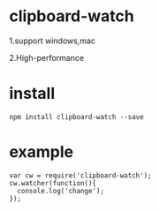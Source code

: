 # clipboard-watch

1.support windows,mac

2.High-performance

# install
    
    npm install clipboard-watch --save

# example

    var cw = require('clipboard-watch');
    cw.watcher(function(){
      console.log('change');
    });
    
    
